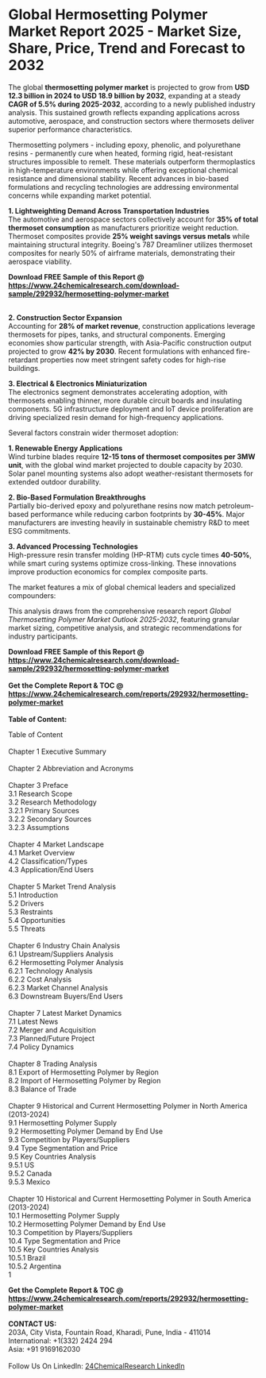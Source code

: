 <h1>Global Hermosetting Polymer Market Report 2025 - Market Size, Share, Price, Trend and Forecast to 2032</h1><p>The global <strong>thermosetting polymer market</strong> is projected to grow from <strong>USD 12.3 billion in 2024 to USD 18.9 billion by 2032</strong>, expanding at a steady <strong>CAGR of 5.5% during 2025-2032</strong>, according to a newly published industry analysis. This sustained growth reflects expanding applications across automotive, aerospace, and construction sectors where thermosets deliver superior performance characteristics.</p><p>Thermosetting polymers - including epoxy, phenolic, and polyurethane resins - permanently cure when heated, forming rigid, heat-resistant structures impossible to remelt. These materials outperform thermoplastics in high-temperature environments while offering exceptional chemical resistance and dimensional stability. Recent advances in bio-based formulations and recycling technologies are addressing environmental concerns while expanding market potential.</p><p><strong>1. Lightweighting Demand Across Transportation Industries</strong><br>
The automotive and aerospace sectors collectively account for <strong>35% of total thermoset consumption</strong> as manufacturers prioritize weight reduction. Thermoset composites provide <strong>25% weight savings versus metals</strong> while maintaining structural integrity. Boeing's 787 Dreamliner utilizes thermoset composites for nearly 50% of airframe materials, demonstrating their aerospace viability.</p><div><b>Download FREE Sample of this Report @ 
            <a href="https://www.24chemicalresearch.com/download-sample/292932/hermosetting-polymer-market">
            https://www.24chemicalresearch.com/download-sample/292932/hermosetting-polymer-market</a></b></div><br><p><strong>2. Construction Sector Expansion</strong><br>
Accounting for <strong>28% of market revenue</strong>, construction applications leverage thermosets for pipes, tanks, and structural components. Emerging economies show particular strength, with Asia-Pacific construction output projected to grow <strong>42% by 2030</strong>. Recent formulations with enhanced fire-retardant properties now meet stringent safety codes for high-rise buildings.</p><p><strong>3. Electrical &amp; Electronics Miniaturization</strong><br>
The electronics segment demonstrates accelerating adoption, with thermosets enabling thinner, more durable circuit boards and insulating components. 5G infrastructure deployment and IoT device proliferation are driving specialized resin demand for high-frequency applications.</p><p>Several factors constrain wider thermoset adoption:</p><p><strong>1. Renewable Energy Applications</strong><br>
Wind turbine blades require <strong>12-15 tons of thermoset composites per 3MW unit</strong>, with the global wind market projected to double capacity by 2030. Solar panel mounting systems also adopt weather-resistant thermosets for extended outdoor durability.</p><p><strong>2. Bio-Based Formulation Breakthroughs</strong><br>
Partially bio-derived epoxy and polyurethane resins now match petroleum-based performance while reducing carbon footprints by <strong>30-45%</strong>. Major manufacturers are investing heavily in sustainable chemistry R&amp;D to meet ESG commitments.</p><p><strong>3. Advanced Processing Technologies</strong><br>
High-pressure resin transfer molding (HP-RTM) cuts cycle times <strong>40-50%</strong>, while smart curing systems optimize cross-linking. These innovations improve production economics for complex composite parts.</p><p>The market features a mix of global chemical leaders and specialized compounders:</p><p>This analysis draws from the comprehensive research report <em>Global Thermosetting Polymer Market Outlook 2025-2032</em>, featuring granular market sizing, competitive analysis, and strategic recommendations for industry participants.</p><div><b>Download FREE Sample of this Report @ 
            <a href="https://www.24chemicalresearch.com/download-sample/292932/hermosetting-polymer-market">
            https://www.24chemicalresearch.com/download-sample/292932/hermosetting-polymer-market</a></b></div><br><div><b>Get the Complete Report & TOC @ 
            <a href="https://www.24chemicalresearch.com/reports/292932/hermosetting-polymer-market">
            https://www.24chemicalresearch.com/reports/292932/hermosetting-polymer-market</a></b></div><br>
            <b>Table of Content:</b><p>Table of Content<br />
<br />
Chapter 1 Executive Summary<br />
<br />
Chapter 2 Abbreviation and Acronyms<br />
<br />
Chapter 3 Preface<br />
3.1 Research Scope<br />
3.2 Research Methodology<br />
  3.2.1 Primary Sources<br />
  3.2.2 Secondary Sources<br />
  3.2.3 Assumptions<br />
		<br />
Chapter 4 Market Landscape<br />
4.1 Market Overview<br />
4.2 Classification/Types<br />
4.3 Application/End Users<br />
<br />
Chapter 5 Market Trend Analysis <br />
5.1 Introduction<br />
5.2 Drivers<br />
5.3 Restraints<br />
5.4 Opportunities<br />
5.5 Threats<br />
<br />
Chapter 6 Industry Chain Analysis<br />
6.1 Upstream/Suppliers Analysis<br />
6.2 Hermosetting Polymer Analysis<br />
  6.2.1 Technology Analysis<br />
  6.2.2 Cost Analysis<br />
  6.2.3 Market Channel Analysis<br />
6.3 Downstream Buyers/End Users<br />
<br />
Chapter 7 Latest Market Dynamics<br />
7.1 Latest News<br />
7.2 Merger and Acquisition<br />
7.3 Planned/Future Project<br />
7.4 Policy Dynamics<br />
<br />
Chapter 8 Trading Analysis<br />
8.1 Export of Hermosetting Polymer by Region<br />
8.2 Import of Hermosetting Polymer by Region<br />
8.3 Balance of Trade<br />
<br />
Chapter 9 Historical and Current Hermosetting Polymer in North America (2013-2024)<br />
9.1 Hermosetting Polymer Supply <br />
9.2 Hermosetting Polymer Demand by End Use<br />
9.3 Competition by Players/Suppliers<br />
9.4 Type Segmentation and Price<br />
9.5 Key Countries Analysis<br />
  9.5.1 US<br />
  9.5.2 Canada<br />
  9.5.3 Mexico<br />
<br />
Chapter 10 Historical and Current Hermosetting Polymer in South America (2013-2024)<br />
10.1 Hermosetting Polymer Supply <br />
10.2 Hermosetting Polymer Demand by End Use<br />
10.3 Competition by Players/Suppliers<br />
10.4 Type Segmentation and Price<br />
10.5 Key Countries Analysis<br />
  10.5.1 Brazil<br />
  10.5.2 Argentina<br />
  1</p><div><b>Get the Complete Report & TOC @ 
            <a href="https://www.24chemicalresearch.com/reports/292932/hermosetting-polymer-market">
            https://www.24chemicalresearch.com/reports/292932/hermosetting-polymer-market</a></b></div><br><b>CONTACT US:</b><br>
            203A, City Vista, Fountain Road, Kharadi, Pune, India - 411014<br>
            International: +1(332) 2424 294<br>
            Asia: +91 9169162030 <br><br>
            Follow Us On LinkedIn: <a href="https://www.linkedin.com/company/24chemicalresearch/">24ChemicalResearch LinkedIn</a>
